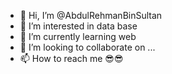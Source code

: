 - 👋 Hi, I’m @AbdulRehmanBinSultan
- 👀 I’m interested in data base
- 🌱 I’m currently learning web
- 💞️ I’m looking to collaborate on ...
- 📫 How to reach me 😎😎

<!---
AbdulRehmanBinSultan/AbdulRehmanBinSultan is a ✨ special ✨ repository because its `README.md` (this file) appears on your GitHub profile.
You can click the Preview link to take a look at your changes.
--->
